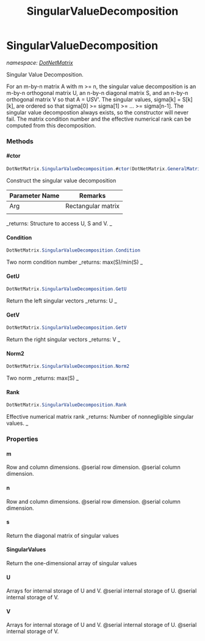 ﻿---
title: SingularValueDecomposition
---

# SingularValueDecomposition
_namespace: [DotNetMatrix](N-DotNetMatrix.html)_

Singular Value Decomposition.
 
 For an m-by-n matrix A with m >= n, the singular value decomposition is
 an m-by-n orthogonal matrix U, an n-by-n diagonal matrix S, and
 an n-by-n orthogonal matrix V so that A = U*S*V'.
 The singular values, sigma[k] = S[k][k], are ordered so that
 sigma[0] >= sigma[1] >= ... >= sigma[n-1].
 The singular value decompostion always exists, so the constructor will
 never fail. The matrix condition number and the effective numerical
 rank can be computed from this decomposition.

### Methods

#### #ctor
```csharp
DotNetMatrix.SingularValueDecomposition.#ctor(DotNetMatrix.GeneralMatrix)
```
Construct the singular value decomposition

|Parameter Name|Remarks|
|--------------|-------|
|Arg|   Rectangular matrix
            |

_returns:      Structure to access U, S and V.
            _

#### Condition
```csharp
DotNetMatrix.SingularValueDecomposition.Condition
```
Two norm condition number
_returns:      max(S)/min(S)
            _

#### GetU
```csharp
DotNetMatrix.SingularValueDecomposition.GetU
```
Return the left singular vectors
_returns:      U
            _

#### GetV
```csharp
DotNetMatrix.SingularValueDecomposition.GetV
```
Return the right singular vectors
_returns:      V
            _

#### Norm2
```csharp
DotNetMatrix.SingularValueDecomposition.Norm2
```
Two norm
_returns:      max(S)
            _

#### Rank
```csharp
DotNetMatrix.SingularValueDecomposition.Rank
```
Effective numerical matrix rank
_returns:      Number of nonnegligible singular values.
            _



### Properties

#### m
Row and column dimensions.
 @serial row dimension.
 @serial column dimension.
#### n
Row and column dimensions.
 @serial row dimension.
 @serial column dimension.
#### s
Return the diagonal matrix of singular values
#### SingularValues
Return the one-dimensional array of singular values
#### U
Arrays for internal storage of U and V.
 @serial internal storage of U.
 @serial internal storage of V.
#### V
Arrays for internal storage of U and V.
 @serial internal storage of U.
 @serial internal storage of V.

